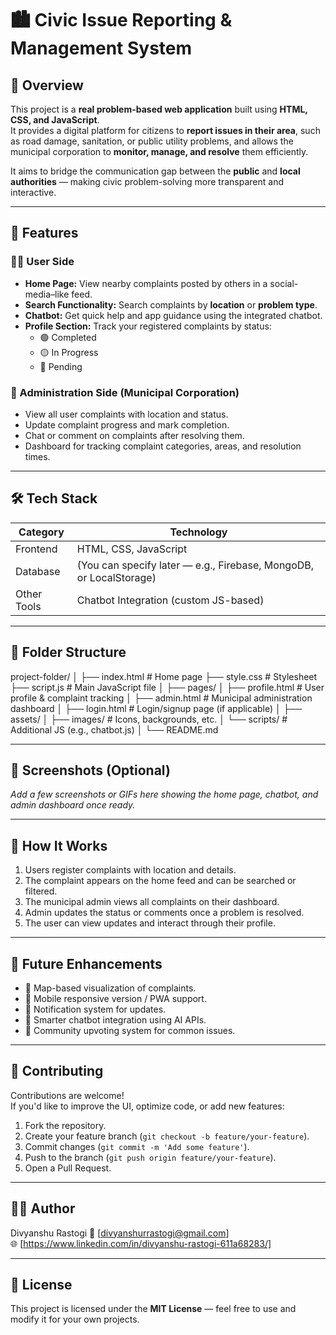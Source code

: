 # 🏙️ Civic Issue Reporting & Management System

## 📖 Overview
This project is a **real problem-based web application** built using **HTML, CSS, and JavaScript**.  
It provides a digital platform for citizens to **report issues in their area**, such as road damage, sanitation, or public utility problems, and allows the municipal corporation to **monitor, manage, and resolve** them efficiently.

It aims to bridge the communication gap between the **public** and **local authorities** — making civic problem-solving more transparent and interactive.

---

## 🚀 Features

### 🧑‍💻 User Side
- **Home Page:** View nearby complaints posted by others in a social-media–like feed.
- **Search Functionality:** Search complaints by **location** or **problem type**.
- **Chatbot:** Get quick help and app guidance using the integrated chatbot.
- **Profile Section:** Track your registered complaints by status:
  - 🟢 Completed
  - 🟡 In Progress
  - 🔴 Pending

### 🏢 Administration Side (Municipal Corporation)
- View all user complaints with location and status.
- Update complaint progress and mark completion.
- Chat or comment on complaints after resolving them.
- Dashboard for tracking complaint categories, areas, and resolution times.

---

## 🛠️ Tech Stack
| Category | Technology |
|-----------|-------------|
| Frontend  | HTML, CSS, JavaScript |
| Database  | (You can specify later — e.g., Firebase, MongoDB, or LocalStorage) |
| Other Tools | Chatbot Integration (custom JS-based) |

---

## 🧩 Folder Structure
project-folder/
│
├── index.html # Home page
├── style.css # Stylesheet
├── script.js # Main JavaScript file
│
├── pages/
│ ├── profile.html # User profile & complaint tracking
│ ├── admin.html # Municipal administration dashboard
│ ├── login.html # Login/signup page (if applicable)
│
├── assets/
│ ├── images/ # Icons, backgrounds, etc.
│ └── scripts/ # Additional JS (e.g., chatbot.js)
│
└── README.md

---

## 📸 Screenshots (Optional)
_Add a few screenshots or GIFs here showing the home page, chatbot, and admin dashboard once ready._

---

## 💬 How It Works
1. Users register complaints with location and details.
2. The complaint appears on the home feed and can be searched or filtered.
3. The municipal admin views all complaints on their dashboard.
4. Admin updates the status or comments once a problem is resolved.
5. The user can view updates and interact through their profile.

---

## 📅 Future Enhancements
- 📍 Map-based visualization of complaints.
- 📱 Mobile responsive version / PWA support.
- 🔔 Notification system for updates.
- 🧠 Smarter chatbot integration using AI APIs.
- 👥 Community upvoting system for common issues.

---

## 🤝 Contributing
Contributions are welcome!  
If you'd like to improve the UI, optimize code, or add new features:
1. Fork the repository.
2. Create your feature branch (`git checkout -b feature/your-feature`).
3. Commit changes (`git commit -m 'Add some feature'`).
4. Push to the branch (`git push origin feature/your-feature`).
5. Open a Pull Request.

---

## 🧑‍🎓 Author
Divyanshu Rastogi
📧 [divyanshurrastogi@gmail.com]  
🌐 [https://www.linkedin.com/in/divyanshu-rastogi-611a68283/]

---

## 🪪 License
This project is licensed under the **MIT License** — feel free to use and modify it for your own projects.
